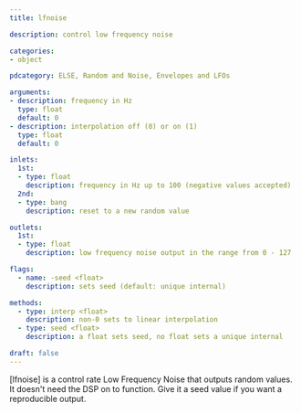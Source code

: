 ```yaml
---
title: lfnoise

description: control low frequency noise

categories:
- object

pdcategory: ELSE, Random and Noise, Envelopes and LFOs

arguments:
- description: frequency in Hz
  type: float
  default: 0
- description: interpolation off (0) or on (1)
  type: float
  default: 0

inlets:
  1st:
  - type: float
    description: frequency in Hz up to 100 (negative values accepted)
  2nd:
  - type: bang
    description: reset to a new random value

outlets:
  1st:
  - type: float
    description: low frequency noise output in the range from 0 - 127

flags:
  - name: -seed <float>
    description: sets seed (default: unique internal)

methods:
  - type: interp <float>
    description: non-0 sets to linear interpolation
  - type: seed <float>
    description: a float sets seed, no float sets a unique internal

draft: false
---
```


[lfnoise] is a control rate Low Frequency Noise that outputs random values. It doesn't need the DSP on to function. Give it a seed value if you want a reproducible output.

